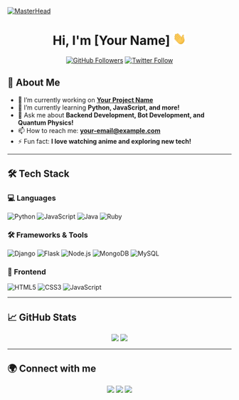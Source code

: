 [![MasterHead](https://1.bp.blogspot.com/-7A4WynwLsMw/XbBpCXG8fHI/AAAAAAAAMt4/uOa1bpLskYgrwGbllhSu2SDj_Mig8SXJQCLcBGAsYHQ/s1600/2000_600px.gif)](https://rishavchanda.io)

<h1 align="center">Hi, I'm [Your Name] <img src="https://raw.githubusercontent.com/ABSphreak/ABSphreak/master/gifs/Hi.gif" width="30px"></h1>

<p align="center">
  <a href="https://github.com/your-github-username"><img src="https://img.shields.io/github/followers/your-github-username?label=Followers&style=social" alt="GitHub Followers"></a>
  <a href="https://twitter.com/your-twitter-handle"><img src="https://img.shields.io/twitter/follow/your-twitter-handle?style=social" alt="Twitter Follow"></a>
</p>

## 🚀 About Me

- 🔭 I’m currently working on **[Your Project Name](https://github.com/your-repo)**
- 🌱 I’m currently learning **Python, JavaScript, and more!**
- 💬 Ask me about **Backend Development, Bot Development, and Quantum Physics!**
- 📫 How to reach me: **[your-email@example.com](mailto:your-email@example.com)**
- ⚡ Fun fact: **I love watching anime and exploring new tech!**

---

## 🛠️ Tech Stack

### 💻 Languages
![Python](https://img.shields.io/badge/-Python-3776AB?style=flat&logo=python&logoColor=white)
![JavaScript](https://img.shields.io/badge/-JavaScript-F7DF1E?style=flat&logo=javascript&logoColor=black)
![Java](https://img.shields.io/badge/-Java-007396?style=flat&logo=java&logoColor=white)
![Ruby](https://img.shields.io/badge/-Ruby-CC342D?style=flat&logo=ruby&logoColor=white)

### 🛠️ Frameworks & Tools
![Django](https://img.shields.io/badge/-Django-092E20?style=flat&logo=django&logoColor=white)
![Flask](https://img.shields.io/badge/-Flask-000000?style=flat&logo=flask&logoColor=white)
![Node.js](https://img.shields.io/badge/-Node.js-339933?style=flat&logo=node.js&logoColor=white)
![MongoDB](https://img.shields.io/badge/-MongoDB-47A248?style=flat&logo=mongodb&logoColor=white)
![MySQL](https://img.shields.io/badge/-MySQL-4479A1?style=flat&logo=mysql&logoColor=white)

### 🎨 Frontend
![HTML5](https://img.shields.io/badge/-HTML5-E34F26?style=flat&logo=html5&logoColor=white)
![CSS3](https://img.shields.io/badge/-CSS3-1572B6?style=flat&logo=css3&logoColor=white)
![JavaScript](https://img.shields.io/badge/-JavaScript-F7DF1E?style=flat&logo=javascript&logoColor=black)

---

## 📈 GitHub Stats

<p align="center">
  <img src="https://github-readme-stats.vercel.app/api?username=your-github-username&show_icons=true&theme=radical" width="400px">
  <img src="https://github-readme-streak-stats.herokuapp.com/?user=your-github-username&theme=radical" width="400px">
</p>

---

## 🌍 Connect with me

<p align="center">
  <a href="https://github.com/your-github-username"><img src="https://img.shields.io/badge/GitHub-100000?style=for-the-badge&logo=github&logoColor=white"></a>
  <a href="https://twitter.com/your-twitter-handle"><img src="https://img.shields.io/badge/Twitter-1DA1F2?style=for-the-badge&logo=twitter&logoColor=white"></a>
  <a href="https://linkedin.com/in/your-linkedin"><img src="https://img.shields.io/badge/LinkedIn-0A66C2?style=for-the-badge&logo=linkedin&logoColor=white"></a>
</p>
